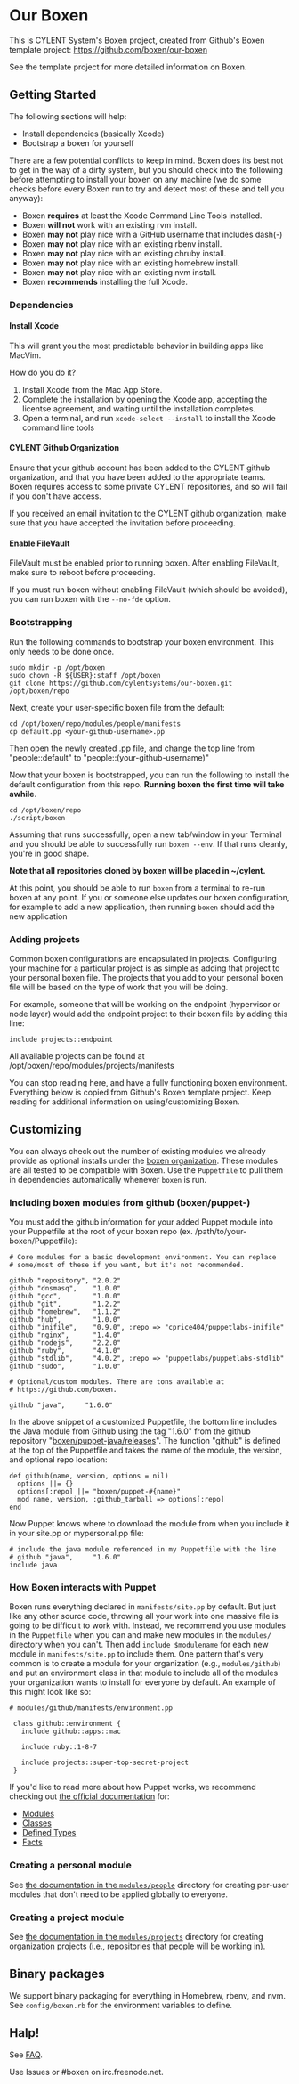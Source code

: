 # Our Boxen

This is CYLENT System's Boxen project, created from Github's Boxen template
project: https://github.com/boxen/our-boxen

See the template project for more detailed information on Boxen.

## Getting Started

The following sections will help:

* Install dependencies (basically Xcode)
* Bootstrap a boxen for yourself

There are a few potential conflicts to keep in mind.
Boxen does its best not to get in the way of a dirty system,
but you should check into the following before attempting to install your
boxen on any machine (we do some checks before every Boxen run to try
and detect most of these and tell you anyway):

* Boxen __requires__ at least the Xcode Command Line Tools installed.
* Boxen __will not__ work with an existing rvm install.
* Boxen __may not__ play nice with a GitHub username that includes dash(-)
* Boxen __may not__ play nice with an existing rbenv install.
* Boxen __may not__ play nice with an existing chruby install.
* Boxen __may not__ play nice with an existing homebrew install.
* Boxen __may not__ play nice with an existing nvm install.
* Boxen __recommends__ installing the full Xcode.

### Dependencies

#### Install Xcode
This will grant you the most predictable behavior in building apps like
MacVim.

How do you do it?

1. Install Xcode from the Mac App Store.
1. Complete the installation by opening the Xcode app, accepting the licentse agreement, and waiting until the installation completes.
1. Open a terminal, and run `xcode-select --install` to install the Xcode command line tools


#### CYLENT Github Organization
Ensure that your github account has been added to the CYLENT github organization, and that you have been added to the appropriate teams. Boxen requires access to some private CYLENT repositories, and so will fail if you don't have access.

If you received an email invitation to the CYLENT github organization, make sure that you have accepted the invitation before proceeding.

#### Enable FileVault
FileVault must be enabled prior to running boxen. After enabling FileVault, make sure to reboot before proceeding.

If you must run boxen without enabling FileVault (which should be avoided), you can run boxen with the `--no-fde` option.

### Bootstrapping

Run the following commands to bootstrap your boxen environment. This only needs
to be done once.

```
sudo mkdir -p /opt/boxen
sudo chown -R ${USER}:staff /opt/boxen
git clone https://github.com/cylentsystems/our-boxen.git /opt/boxen/repo
```

Next, create your user-specific boxen file from the default:

```
cd /opt/boxen/repo/modules/people/manifests
cp default.pp <your-github-username>.pp
```

Then open the newly created .pp file, and change the top line from "people::default" to "people::(your-github-username)"

Now that your boxen is bootstrapped, you can run the following to
install the default configuration from this repo. __Running boxen the first time will take awhile__.

```
cd /opt/boxen/repo
./script/boxen
```

Assuming that runs successfully, open a new tab/window in your Terminal
and you should be able to successfully run `boxen --env`.
If that runs cleanly, you're in good shape.

__Note that all repositories cloned by boxen will be placed in ~/cylent.__

At this point, you should be able to run `boxen` from a terminal to re-run boxen at any point. If you or someone else updates our boxen configuration, for example to add a new application, then running `boxen` should add the new application

### Adding projects
Common boxen configurations are encapsulated in projects. Configuring your machine for a particular project is as simple as adding that project to your personal boxen file. The projects that you add to your personal boxen file will be based on the type of work that you will be doing.

For example, someone that will be working on the endpoint (hypervisor or node layer) would add the endpoint project to their boxen file by adding this line:

```
include projects::endpoint
```

All available projects can be found at /opt/boxen/repo/modules/projects/manifests

You can stop reading here, and have a fully functioning boxen environment. Everything below is copied from Github's Boxen template project. Keep reading for additional information on using/customizing Boxen.

## Customizing

You can always check out the number of existing modules we already
provide as optional installs under the
[boxen organization](https://github.com/boxen). These modules are all
tested to be compatible with Boxen. Use the `Puppetfile` to pull them
in dependencies automatically whenever `boxen` is run.

### Including boxen modules from github (boxen/puppet-<name>)

You must add the github information for your added Puppet module into your Puppetfile at the root of your
boxen repo (ex. /path/to/your-boxen/Puppetfile):

    # Core modules for a basic development environment. You can replace
    # some/most of these if you want, but it's not recommended.

    github "repository", "2.0.2"
    github "dnsmasq",    "1.0.0"
    github "gcc",        "1.0.0"
    github "git",        "1.2.2"
    github "homebrew",   "1.1.2"
    github "hub",        "1.0.0"
    github "inifile",    "0.9.0", :repo => "cprice404/puppetlabs-inifile"
    github "nginx",      "1.4.0"
    github "nodejs",     "2.2.0"
    github "ruby",       "4.1.0"
    github "stdlib",     "4.0.2", :repo => "puppetlabs/puppetlabs-stdlib"
    github "sudo",       "1.0.0"

    # Optional/custom modules. There are tons available at
    # https://github.com/boxen.

    github "java",     "1.6.0"

In the above snippet of a customized Puppetfile, the bottom line
includes the Java module from Github using the tag "1.6.0" from the github repository
"[boxen/puppet-java/releases](https://github.com/boxen/puppet-java/releases)".  The function "github" is defined at the top of the Puppetfile
and takes the name of the module, the version, and optional repo location:

    def github(name, version, options = nil)
      options ||= {}
      options[:repo] ||= "boxen/puppet-#{name}"
      mod name, version, :github_tarball => options[:repo]
    end

Now Puppet knows where to download the module from when you include it in your site.pp or mypersonal.pp file:

    # include the java module referenced in my Puppetfile with the line
    # github "java",     "1.6.0"
    include java


### How Boxen interacts with Puppet

Boxen runs everything declared in `manifests/site.pp` by default.
But just like any other source code, throwing all your work into one massive
file is going to be difficult to work with. Instead, we recommend you
use modules in the `Puppetfile` when you can and make new modules
in the `modules/` directory when you can't. Then add `include $modulename`
for each new module in `manifests/site.pp` to include them.
One pattern that's very common is to create a module for your organization
(e.g., `modules/github`) and put an environment class in that module
to include all of the modules your organization wants to install for
everyone by default. An example of this might look like so:

``` puppet
# modules/github/manifests/environment.pp

 class github::environment {
   include github::apps::mac

   include ruby::1-8-7

   include projects::super-top-secret-project
 }
```

 If you'd like to read more about how Puppet works, we recommend
 checking out [the official documentation](http://docs.puppetlabs.com/)
 for:

 * [Modules](http://docs.puppetlabs.com/learning/modules1.html#modules)
 * [Classes](http://docs.puppetlabs.com/learning/modules1.html#classes)
 * [Defined Types](http://docs.puppetlabs.com/learning/definedtypes.html)
 * [Facts](http://docs.puppetlabs.com/guides/custom_facts.html)

### Creating a personal module

See [the documentation in the
`modules/people`](modules/people/README.md)
directory for creating per-user modules that don't need to be applied
globally to everyone.

### Creating a project module

See [the documentation in the
`modules/projects`](modules/projects/README.md)
directory for creating organization projects (i.e., repositories that people
will be working in).

## Binary packages

We support binary packaging for everything in Homebrew, rbenv, and nvm.
See `config/boxen.rb` for the environment variables to define.


## Halp!

See [FAQ](https://github.com/boxen/our-boxen/blob/master/docs/faq.md).

Use Issues or #boxen on irc.freenode.net.
